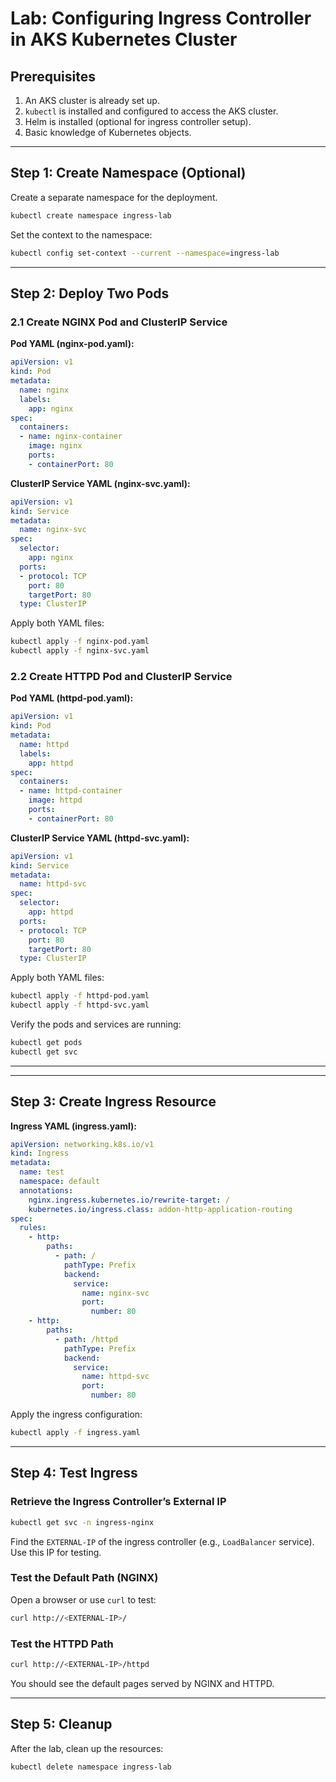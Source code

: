 # **Lab: Configuring Ingress Controller in AKS Kubernetes Cluster**

## **Prerequisites**
1. An AKS cluster is already set up.
2. `kubectl` is installed and configured to access the AKS cluster.
3. Helm is installed (optional for ingress controller setup).
4. Basic knowledge of Kubernetes objects.

---

## **Step 1: Create Namespace (Optional)**

Create a separate namespace for the deployment.  
```bash
kubectl create namespace ingress-lab
```

Set the context to the namespace:  
```bash
kubectl config set-context --current --namespace=ingress-lab
```

---

## **Step 2: Deploy Two Pods**

### **2.1 Create NGINX Pod and ClusterIP Service**

**Pod YAML (nginx-pod.yaml):**
```yaml
apiVersion: v1
kind: Pod
metadata:
  name: nginx
  labels:
    app: nginx
spec:
  containers:
  - name: nginx-container
    image: nginx
    ports:
    - containerPort: 80
```

**ClusterIP Service YAML (nginx-svc.yaml):**
```yaml
apiVersion: v1
kind: Service
metadata:
  name: nginx-svc
spec:
  selector:
    app: nginx
  ports:
  - protocol: TCP
    port: 80
    targetPort: 80
  type: ClusterIP
```

Apply both YAML files:  
```bash
kubectl apply -f nginx-pod.yaml
kubectl apply -f nginx-svc.yaml
```

### **2.2 Create HTTPD Pod and ClusterIP Service**

**Pod YAML (httpd-pod.yaml):**
```yaml
apiVersion: v1
kind: Pod
metadata:
  name: httpd
  labels:
    app: httpd
spec:
  containers:
  - name: httpd-container
    image: httpd
    ports:
    - containerPort: 80
```

**ClusterIP Service YAML (httpd-svc.yaml):**
```yaml
apiVersion: v1
kind: Service
metadata:
  name: httpd-svc
spec:
  selector:
    app: httpd
  ports:
  - protocol: TCP
    port: 80
    targetPort: 80
  type: ClusterIP
```

Apply both YAML files:  
```bash
kubectl apply -f httpd-pod.yaml
kubectl apply -f httpd-svc.yaml
```

Verify the pods and services are running:  
```bash
kubectl get pods
kubectl get svc
```

---

---

## **Step 3: Create Ingress Resource**

**Ingress YAML (ingress.yaml):**
```yaml
apiVersion: networking.k8s.io/v1
kind: Ingress
metadata:
  name: test
  namespace: default
  annotations:
    nginx.ingress.kubernetes.io/rewrite-target: /  
    kubernetes.io/ingress.class: addon-http-application-routing
spec:
  rules:
    - http:
        paths:
          - path: /
            pathType: Prefix
            backend:
              service:
                name: nginx-svc
                port: 
                  number: 80
    - http:
        paths:
          - path: /httpd
            pathType: Prefix
            backend:
              service:
                name: httpd-svc
                port: 
                  number: 80
```

Apply the ingress configuration:  
```bash
kubectl apply -f ingress.yaml
```

---

## **Step 4: Test Ingress**

### **Retrieve the Ingress Controller’s External IP**
```bash
kubectl get svc -n ingress-nginx
```

Find the `EXTERNAL-IP` of the ingress controller (e.g., `LoadBalancer` service). Use this IP for testing.

### **Test the Default Path (NGINX)**
Open a browser or use `curl` to test:  
```bash
curl http://<EXTERNAL-IP>/
```

### **Test the HTTPD Path**
```bash
curl http://<EXTERNAL-IP>/httpd
```

You should see the default pages served by NGINX and HTTPD.

---

## **Step 5: Cleanup**

After the lab, clean up the resources:  
```bash
kubectl delete namespace ingress-lab
```

